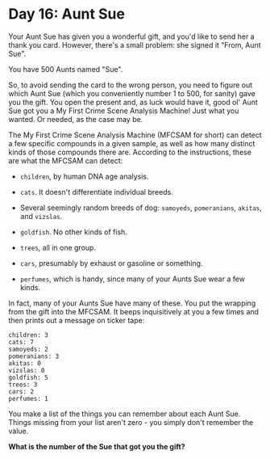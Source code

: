 # Day 16: Aunt Sue

Your Aunt Sue has given you a wonderful gift, and you'd like to send her a thank you card.
However, there's a small problem: she signed it "From, Aunt Sue".

You have 500 Aunts named "Sue".

So, to avoid sending the card to the wrong person, you need to figure out which Aunt Sue (which you conveniently number 1 to 500, for sanity) gave you the gift.
You open the present and, as luck would have it, good ol' Aunt Sue got you a My First Crime Scene Analysis Machine!
Just what you wanted.
Or needed, as the case may be.

The My First Crime Scene Analysis Machine (MFCSAM for short) can detect a few specific compounds in a given sample, as well as how many distinct kinds of those compounds there are.
According to the instructions, these are what the MFCSAM can detect:

- `children`, by human DNA age analysis.

- `cats`. It doesn't differentiate individual breeds.

- Several seemingly random breeds of dog: `samoyeds`, `pomeranians`, `akitas`, and `vizslas`.

- `goldfish`. No other kinds of fish.

- `trees`, all in one group.

- `cars`, presumably by exhaust or gasoline or something.

- `perfumes`, which is handy, since many of your Aunts Sue wear a few kinds.

In fact, many of your Aunts Sue have many of these.
You put the wrapping from the gift into the MFCSAM.
It beeps inquisitively at you a few times and then prints out a message on ticker tape:

```
children: 3
cats: 7
samoyeds: 2
pomeranians: 3
akitas: 0
vizslas: 0
goldfish: 5
trees: 3
cars: 2
perfumes: 1
```

You make a list of the things you can remember about each Aunt Sue.
Things missing from your list aren't zero - you simply don't remember the value.

**What is the number of the Sue that got you the gift?**
